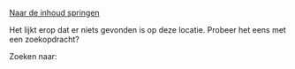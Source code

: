 [Naar de inhoud springen](https://bimserver.org/documentation#content)

Het lijkt erop dat er niets gevonden is op deze locatie. Probeer het eens met een zoekopdracht?

Zoeken naar: